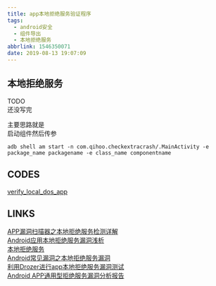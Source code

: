 ```yaml
---
title: app本地拒绝服务验证程序
tags:
  - android安全
  - 组件导出
  - 本地拒绝服务
abbrlink: 1546350071
date: 2019-08-13 19:07:09
---
```


## 本地拒绝服务
TODO  
还没写完  

主要思路就是  
启动组件然后传参  

```
adb shell am start -n com.qihoo.checkextracrash/.MainActivity -e package_name packagename -e class_name componentname

```

## CODES

[verify_local_dos_app](https://github.com/tea9/verify_local_dos_app)  

## LINKS

[APP漏洞扫描器之本地拒绝服务检测详解](https://bbs.pediy.com/thread-213434.htm)  
[Android应用本地拒绝服务漏洞浅析](http://www.droidsec.cn/android%e5%ba%94%e7%94%a8%e6%9c%ac%e5%9c%b0%e6%8b%92%e7%bb%9d%e6%9c%8d%e5%8a%a1%e6%bc%8f%e6%b4%9e%e6%b5%85%e6%9e%90/)  
[本地拒绝服务](https://www.jianshu.com/p/fa27cdbca90d)  
[Android常见漏洞之本地拒绝服务漏洞](https://bbs.ichunqiu.com/thread-38078-1-1.html)  
[利用Drozer进行app本地拒绝服务漏洞测试](http://rui0.cn/archives/30)  
[Android APP通用型拒绝服务漏洞分析报告](
)  
